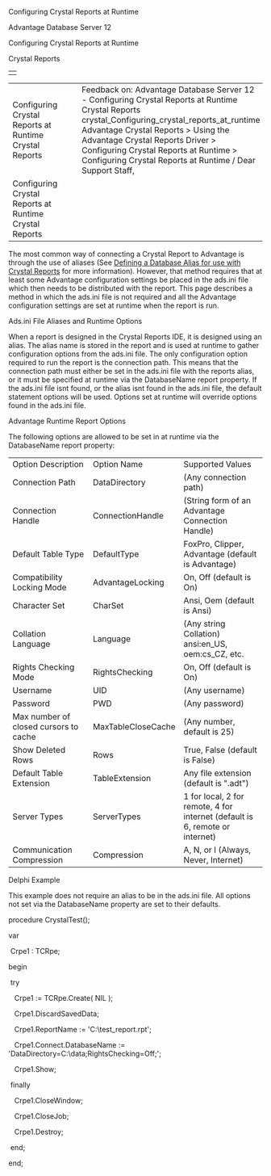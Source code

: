 Configuring Crystal Reports at Runtime




Advantage Database Server 12  

Configuring Crystal Reports at Runtime

Crystal Reports

|  |
| --- |
|  |

|  |  |  |  |  |
| --- | --- | --- | --- | --- |
| Configuring Crystal Reports at Runtime  Crystal Reports |  |  | Feedback on: Advantage Database Server 12 - Configuring Crystal Reports at Runtime Crystal Reports crystal\_Configuring\_crystal\_reports\_at\_runtime Advantage Crystal Reports > Using the Advantage Crystal Reports Driver > Configuring Crystal Reports at Runtime > Configuring Crystal Reports at Runtime / Dear Support Staff, |  |
| Configuring Crystal Reports at Runtime  Crystal Reports |  |  |  |  |

The most common way of connecting a Crystal Report to Advantage is through the use of aliases (See [Defining a Database Alias for use with Crystal Reports](crystal_defining_a_database_alias_for_use_with_crystal_reports.htm) for more information). However, that method requires that at least some Advantage configuration settings be placed in the ads.ini file which then needs to be distributed with the report. This page describes a method in which the ads.ini file is not required and all the Advantage configuration settings are set at runtime when the report is run.

Ads.ini File Aliases and Runtime Options

When a report is designed in the Crystal Reports IDE, it is designed using an alias. The alias name is stored in the report and is used at runtime to gather configuration options from the ads.ini file. The only configuration option required to run the report is the connection path. This means that the connection path must either be set in the ads.ini file with the reports alias, or it must be specified at runtime via the DatabaseName report property. If the ads.ini file isnt found, or the alias isnt found in the ads.ini file, the default statement options will be used. Options set at runtime will override options found in the ads.ini file.

Advantage Runtime Report Options

The following options are allowed to be set in at runtime via the DatabaseName report property:

|  |  |  |
| --- | --- | --- |
| Option Description | Option Name | Supported Values |
| Connection Path | DataDirectory | (Any connection path) |
| Connection Handle | ConnectionHandle | (String form of an Advantage Connection Handle) |
| Default Table Type | DefaultType | FoxPro, Clipper, Advantage (default is Advantage) |
| Compatibility Locking Mode | AdvantageLocking | On, Off (default is On) |
| Character Set | CharSet | Ansi, Oem (default is Ansi) |
| Collation Language | Language | (Any string Collation) ansi:en\_US, oem:cs\_CZ, etc. |
| Rights Checking Mode | RightsChecking | On, Off (default is On) |
| Username | UID | (Any username) |
| Password | PWD | (Any password) |
| Max number of closed cursors to cache | MaxTableCloseCache | (Any number, default is 25) |
| Show Deleted Rows | Rows | True, False (default is False) |
| Default Table Extension | TableExtension | Any file extension (default is ".adt") |
| Server Types | ServerTypes | 1 for local, 2 for remote, 4 for internet (default is 6, remote or internet) |
| Communication Compression | Compression | A, N, or I (Always, Never, Internet) |

Delphi Example

This example does not require an alias to be in the ads.ini file. All options not set via the DatabaseName property are set to their defaults.

procedure CrystalTest();

var

 Crpe1 : TCRpe;

begin

 try

   Crpe1 := TCRpe.Create( NIL );

   Crpe1.DiscardSavedData;

   Crpe1.ReportName := 'C:\test\_report.rpt';

   Crpe1.Connect.DatabaseName := 'DataDirectory=C:\data;RightsChecking=Off;';

   Crpe1.Show;

 finally

   Crpe1.CloseWindow;

   Crpe1.CloseJob;

   Crpe1.Destroy;

 end;

end;